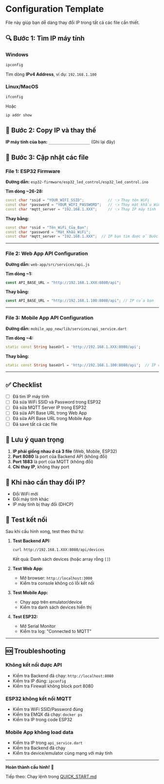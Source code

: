 # Configuration Template

File này giúp bạn dễ dàng thay đổi IP trong tất cả các file cần thiết.

## 🔍 Bước 1: Tìm IP máy tính

### Windows

```bash
ipconfig
```

Tìm dòng **IPv4 Address**, ví dụ: `192.168.1.100`

### Linux/MacOS

```bash
ifconfig
```

Hoặc

```bash
ip addr show
```

## 📝 Bước 2: Copy IP và thay thế

**IP máy tính của bạn:** `___________________` (Ghi lại đây)

## 🔧 Bước 3: Cập nhật các file

### File 1: ESP32 Firmware

**Đường dẫn:** `esp32-firmware/esp32_led_control/esp32_led_control.ino`

**Tìm dòng ~26-28:**

```cpp
const char *ssid = "YOUR_WIFI_SSID";           // 👈 Thay tên WiFi
const char *password = "YOUR_WIFI_PASSWORD";   // 👈 Thay mật khẩu WiFi
const char *mqtt_server = "192.168.1.XXX";     // 👈 Thay IP máy tính
```

**Thay bằng:**

```cpp
const char *ssid = "Tên_WiFi_Của_Bạn";
const char *password = "Mật_Khẩu_WiFi";
const char *mqtt_server = "192.168.1.XXX";  // IP bạn tìm được ở Bước 1
```

---

### File 2: Web App API Configuration

**Đường dẫn:** `web-app/src/services/api.js`

**Tìm dòng ~1:**

```javascript
const API_BASE_URL = "http://192.168.1.XXX:8080/api";
```

**Thay bằng:**

```javascript
const API_BASE_URL = "http://192.168.1.100:8080/api"; // IP của bạn
```

---

### File 3: Mobile App API Configuration

**Đường dẫn:** `mobile_app_new/lib/services/api_service.dart`

**Tìm dòng ~4:**

```dart
static const String baseUrl = 'http://192.168.1.XXX:8080/api';
```

**Thay bằng:**

```dart
static const String baseUrl = 'http://192.168.1.100:8080/api';  // IP của bạn
```

---

## ✅ Checklist

- [ ] Đã tìm IP máy tính
- [ ] Đã sửa WiFi SSID và Password trong ESP32
- [ ] Đã sửa MQTT Server IP trong ESP32
- [ ] Đã sửa API Base URL trong Web App
- [ ] Đã sửa API Base URL trong Mobile App
- [ ] Đã save tất cả các file

## 🎯 Lưu ý quan trọng

1. **IP phải giống nhau ở cả 3 file** (Web, Mobile, ESP32)
2. **Port 8080** là port của Backend API (không đổi)
3. **Port 1883** là port của MQTT (không đổi)
4. **Chỉ thay IP**, không thay port

## 🔄 Khi nào cần thay đổi IP?

- Đổi WiFi mới
- Đổi máy tính khác
- IP máy tính bị thay đổi (DHCP)

## 📱 Test kết nối

Sau khi cấu hình xong, test theo thứ tự:

1. **Test Backend API:**

   ```bash
   curl http://192.168.1.XXX:8080/api/devices
   ```

   Kết quả: Danh sách devices (hoặc array rỗng `[]`)

2. **Test Web App:**

   - Mở browser: `http://localhost:3000`
   - Kiểm tra console không có lỗi kết nối

3. **Test Mobile App:**

   - Chạy app trên emulator/device
   - Kiểm tra danh sách devices hiển thị

4. **Test ESP32:**
   - Mở Serial Monitor
   - Kiểm tra log: "Connected to MQTT"

---

## 🆘 Troubleshooting

### Không kết nối được API

- Kiểm tra Backend đã chạy: `http://localhost:8080`
- Kiểm tra IP đúng: `ipconfig`
- Kiểm tra Firewall không block port 8080

### ESP32 không kết nối MQTT

- Kiểm tra WiFi SSID/Password đúng
- Kiểm tra EMQX đã chạy: `docker ps`
- Kiểm tra IP trong code ESP32

### Mobile App không load data

- Kiểm tra IP trong `api_service.dart`
- Kiểm tra Backend đã chạy
- Kiểm tra device/emulator cùng mạng với máy tính

---

**Hoàn thành cấu hình!** 🎉

Tiếp theo: Chạy lệnh trong [QUICK_START.md](QUICK_START.md)
